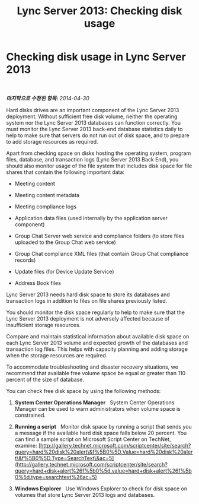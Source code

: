 ﻿---
title: 'Lync Server 2013: Checking disk usage'
TOCTitle: Checking disk usage
ms:assetid: 0f0cb9bf-3f11-43ff-be10-5c8e1b5c4f08
ms:mtpsurl: https://technet.microsoft.com/ko-kr/library/Dn720908(v=OCS.15)
ms:contentKeyID: 62240110
ms.date: 08/10/2015
mtps_version: v=OCS.15
ms.translationtype: HT
---

# Checking disk usage in Lync Server 2013

 

_**마지막으로 수정된 항목:** 2014-04-30_

Hard disks drives are an important component of the Lync Server 2013 deployment. Without sufficient free disk volume, neither the operating system nor the Lync Server 2013 databases can function correctly. You must monitor the Lync Server 2013 back-end database statistics daily to help to make sure that servers do not run out of disk space, and to prepare to add storage resources as required.

Apart from checking space on disks hosting the operating system, program files, database, and transaction logs (Lync Server 2013 Back End), you should also monitor usage of the file system that includes disk space for file shares that contain the following important data:

  - Meeting content

  - Meeting content metadata

  - Meeting compliance logs

  - Application data files (used internally by the application server component)

  - Group Chat Server web service and compliance folders (to store files uploaded to the Group Chat web service)

  - Group Chat compliance XML files (that contain Group Chat compliance records)

  - Update files (for Device Update Service)

  - Address Book files

Lync Server 2013 needs hard disk space to store its databases and transaction logs in addition to files on file shares previously listed.

You should monitor the disk space regularly to help to make sure that the Lync Server 2013 deployment is not adversely affected because of insufficient storage resources.

Compare and maintain statistical information about available disk space on each Lync Server 2013 volume and expected growth of the databases and transaction log files. This helps with capacity planning and adding storage when the storage resources are required.

To accommodate troubleshooting and disaster recovery situations, we recommend that available free volume space be equal or greater than 110 percent of the size of database.

You can check free disk space by using the following methods:

1.  **System Center Operations Manager**   System Center Operations Manager can be used to warn administrators when volume space is constrained.

2.  **Running a script**   Monitor disk space by running a script that sends you a message if the available hard disk space falls below 20 percent. You can find a sample script on Microsoft Script Center on TechNet, examine: [http://gallery.technet.microsoft.com/scriptcenter/site/search?query=hard%20disk%20alert\&f%5B0%5D.Value=hard%20disk%20alert\&f%5B0%5D.Type=SearchText\&ac=5](http://gallery.technet.microsoft.com/scriptcenter/site/search?query=hard+disk+alert%26f%5b0%5d.value=hard+disk+alert%26f%5b0%5d.type=searchtext%26ac=5)

3.  **Windows Explorer**   Use Windows Explorer to check for disk space on volumes that store Lync Server 2013 logs and databases.

